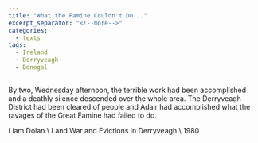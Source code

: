 ```yaml
---
title: "What the Famine Couldn't Do..."
excerpt_separator: "<!--more-->"
categories:
  - texts
tags:
  - Ireland
  - Derryveagh
  - Donegal
---
```

By two, Wednesday afternoon, the terrible work had been accomplished and a deathly silence descended over the whole area. The Derryveagh District had been cleared of people and Adair had accomplished what the ravages of the Great Famine had failed to do.
<!--more-->
Liam Dolan    \\
Land War and Evictions in Derryveagh    \\
1980
